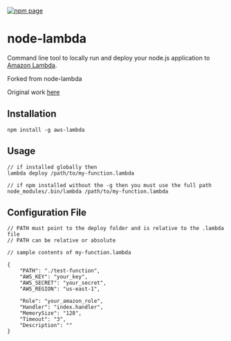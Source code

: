 [![npm page](https://nodei.co/npm/aws-lambda.png?downloads=true)](https://www.npmjs.com/package/aws-lambda)

# node-lambda
Command line tool to locally run and deploy your node.js application to [Amazon Lambda](http://aws.amazon.com/lambda/).


Forked from node-lambda

Original work [here](https://travis-ci.org/motdotla/node-lambda)

## Installation

```
npm install -g aws-lambda
```

## Usage

```
// if installed globally then 
lambda deploy /path/to/my-function.lambda

// if npm installed without the -g then you must use the full path
node_modules/.bin/lambda /path/to/my-function.lambda
```

## Configuration File

```
// PATH must point to the deploy folder and is relative to the .lambda file
// PATH can be relative or absolute

// sample contents of my-function.lambda

{
	"PATH": "./test-function",
	"AWS_KEY": "your_key",
	"AWS_SECRET": "your_secret",
	"AWS_REGION": "us-east-1",

	"Role": "your_amazon_role",
	"Handler": "index.handler",
	"MemorySize": "128",
	"Timeout": "3",
	"Description": ""
}
```
